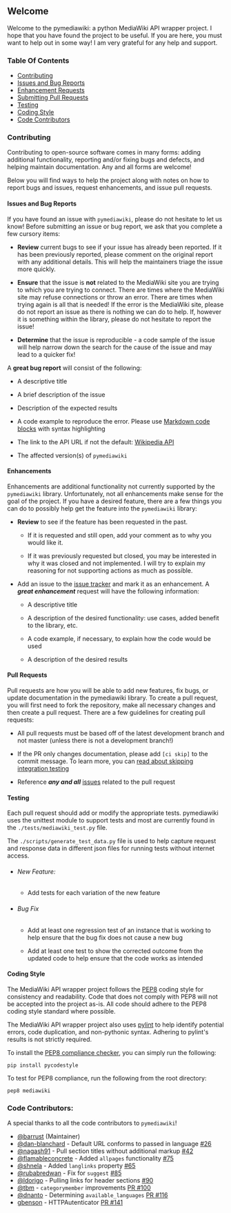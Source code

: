 
## Welcome

Welcome to the pymediawiki: a python MediaWiki API wrapper project. I hope that
you have found the project to be useful. If you are here, you must want to help
out in some way! I am very grateful for any help and support.

### Table Of Contents
* [Contributing](#contributing)
* [Issues and Bug Reports](#issues-and-bug-reports)
* [Enhancement Requests](#enhancements)
* [Submitting Pull Requests](#pull-requests)
* [Testing](#testing)
* [Coding Style](#coding-style)
* [Code Contributors](#code-contributors)

### Contributing

Contributing to open-source software comes in many forms: adding additional
functionality, reporting and/or fixing bugs and defects, and helping maintain
documentation. Any and all forms are welcome!

Below you will find ways to help the project along with notes on how to report
bugs and issues, request enhancements, and issue pull requests.

#### Issues and Bug Reports

If you have found an issue with `pymediawiki`, please do not hesitate to let us
know! Before submitting an issue or bug report, we ask that you complete a few
cursory items:

* **Review** current bugs to see if your issue has already been reported. If it
has been previously reported, please comment on the original report with any
additional details. This will help the maintainers triage the issue more
quickly.

* **Ensure** that the issue is **not** related to the MediaWiki site you are
trying to which you are trying to connect. There are times where the MediaWiki
site may refuse connections or throw an error. There are times when trying
again is all that is needed! If the error is the MediaWiki site, please do not
report an issue as there is nothing we can do to help. If, however it is
something within the library, please do not hesitate to report the issue!

* **Determine** that the issue is reproducible - a code sample of the issue
will help narrow down the search for the cause of the issue and may lead to a
quicker fix!

A **great bug report** will consist of the following:

* A descriptive title

* A brief description of the issue

* Description of the expected results

* A code example to reproduce the error. Please use
[Markdown code blocks](https://help.github.com/articles/creating-and-highlighting-code-blocks/)
with syntax highlighting

* The link to the API URL if not the default:
[Wikipedia API](http://en.wikipedia.org/w/api.php)

* The affected version(s) of `pymediawiki`

#### Enhancements

Enhancements are additional functionality not currently supported by the
`pymediawiki` library. Unfortunately, not all enhancements make sense for the
goal of the project. If you have a desired feature, there are a few things you
can do to possibly help get the feature into the `pymediawiki` library:

* **Review** to see if the feature has been requested in the past.

    * If it is requested and still open, add your comment as to why you would
    like it.

    * If it was previously requested but closed, you may be interested in why
    it was closed and not implemented. I will try to explain my reasoning for
    not supporting actions as much as possible.

* Add an issue to the
[issue tracker](https://github.com/barrust/mediawiki/issues) and mark it as an
enhancement. A ***great enhancement*** request will have the following
information:

    * A descriptive title

    * A description of the desired functionality: use cases, added benefit to
    the library, etc.

    * A code example, if necessary, to explain how the code would be used

    * A description of the desired results

#### Pull Requests

Pull requests are how you will be able to add new features, fix bugs, or update
documentation in the pymediawiki library. To create a pull request, you will
first need to fork the repository, make all necessary changes and then create
a pull request. There are a few guidelines for creating pull requests:

* All pull requests must be based off of the latest development branch and not
master (unless there is not a development branch!)

* If the PR only changes documentation, please add `[ci skip]` to the commit
message. To learn more, you can [read about skipping integration testing](https://docs.travis-ci.com/user/customizing-the-build#Skipping-a-build)

* Reference ***any and all*** [issues](https://github.com/barrust/mediawiki/issues)
related to the pull request

#### Testing

Each pull request should add or modify the appropriate tests. pymediawiki uses
the unittest module to support tests and most are currently found in the
`./tests/mediawiki_test.py` file.

The `./scripts/generate_test_data.py` file is used to help capture request and
response data in different json files for running tests without internet
access.

* ###### New Feature:
    * Add tests for each variation of the new feature

* ###### Bug Fix
    * Add at least one regression test of an instance that is working to help
    ensure that the bug fix does not cause a new bug

    * Add at least one test to show the corrected outcome from the updated code
    to help ensure that the code works as intended

#### Coding Style

The MediaWiki API wrapper project follows the
[PEP8](https://www.python.org/dev/peps/pep-0008/) coding style for consistency
and readability. Code that does not comply with PEP8 will not be accepted into
the project as-is. All code should adhere to the PEP8 coding style standard
where possible.

The MediaWiki API wrapper project also uses [pylint](https://www.pylint.org/)
to help identify potential errors, code duplication, and non-pythonic syntax.
Adhering to pylint's results is not strictly required.

To install the [PEP8 compliance checker](https://pypi.org/project/pycodestyle/),
you can simply run the following:

```
pip install pycodestyle
```

To test for PEP8 compliance, run the following from the root directory:

```
pep8 mediawiki
```

### Code Contributors:

A special thanks to all the code contributors to `pymediawiki`!

* [@barrust](https://github.com/barrust) (Maintainer)
* [@dan-blanchard](https://github.com/dan-blanchard) - Default URL conforms to passed in language [#26](https://github.com/barrust/mediawiki/pull/26)
* [@nagash91](https://github.com/nagash91) - Pull section titles without additional markup [#42](https://github.com/barrust/mediawiki/issues/42)
* [@flamableconcrete](https://github.com/flamableconcrete) - Added `allpages` functionality [#75](https://github.com/barrust/mediawiki/pull/75)
* [@shnela](https://github.com/shnela) - Added `langlinks` property [#65](https://github.com/barrust/mediawiki/issues/65)
* [@rubabredwan](https://github.com/rubabredwan) - Fix for `suggest` [#85](https://github.com/barrust/mediawiki/pull/85)
* [@ldorigo](https://github.com/ldorigo) - Pulling links for header sections [#90](https://github.com/barrust/mediawiki/pull/90)
* [@tbm](https://github.com/tbm) - `categorymember` improvements [PR #100](https://github.com/barrust/mediawiki/pull/100)
* [@dnanto](https://github.com/dnanto) - Determining `available_languages` [PR #116](https://github.com/barrust/mediawiki/pull/116)
* [gbenson](https://github.com/gbenson) -  HTTPAutenticator [PR #141](https://github.com/barrust/mediawiki/pull/141)
